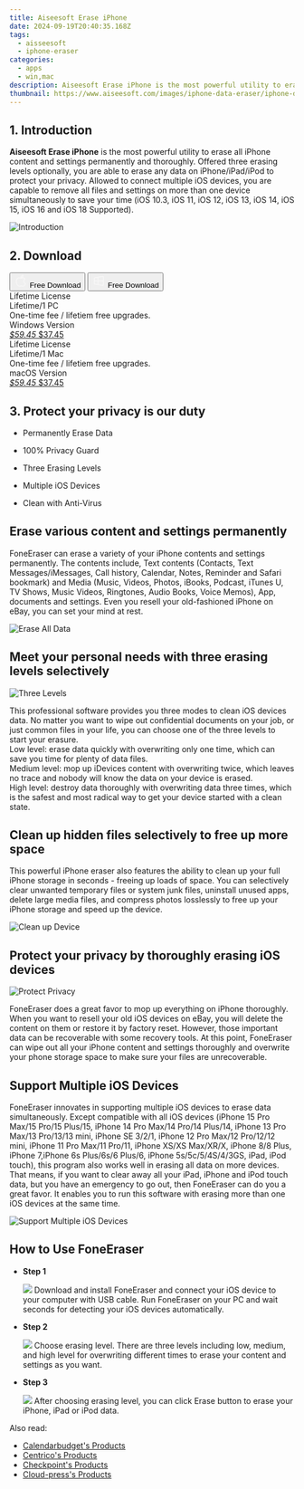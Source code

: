 ```yaml
---
title: Aiseesoft Erase iPhone
date: 2024-09-19T20:40:35.168Z
tags: 
  - aisseesoft
  - iphone-eraser
categories: 
  - apps
  - win,mac
description: Aiseesoft Erase iPhone is the most powerful utility to erase all iPhone content and settings permanently and thoroughly. 
thumbnail: https://www.aiseesoft.com/images/iphone-data-eraser/iphone-data-eraser-win-banner-right.png
---
```


## 1. Introduction

**Aiseesoft Erase iPhone** is the most powerful utility to erase all iPhone content and settings permanently and thoroughly. Offered three erasing levels optionally, you are able to erase any data on iPhone/iPad/iPod to protect your privacy. Allowed to connect multiple iOS devices, you are capable to remove all files and settings on more than one device simultaneously to save your time (iOS 10.3, iOS 11, iOS 12, iOS 13, iOS 14, iOS 15, iOS 16 and iOS 18 Supported).

![Introduction](https://www.aiseesoft.com/images/iphone-data-eraser/iphone-data-eraser-win-banner-right.png)

## 2. Download

<div class="mx-auto flex items-center justify-center space-x-4">
  <button 
  onclick="javascript:window.open('https://secure.2checkout.com/order/checkout.php?PRODS=4645623&QTY=1&COUPON=AISEOHC&DESIGN_TYPE=2&SHORT_FORM=1&AFFILIATE=108875&CART=1', '_blank');
    window.open('https://download.aiseesoft.com/mac/foneeraser-for-mac.dmg', '_blank');void(0);"
  class="flex flex-row font-bold rounded-lg text-lg w-48 h-16 bg-[#FF8014] text-[#ffffff] items-center justify-center p-2">
    <svg width="24px" height="24px" viewBox="0 0 24 24" xmlns="http://www.w3.org/2000/svg" color="#ffffff" fill="none" stroke="currentColor" stroke-width="3" stroke-linecap="round" stroke-linejoin="round"><path d="M16 2C16.3632 4.17921 14.0879 5.83084 12.8158 6.57142C12.4406 6.78988 12.0172 6.5117 12.0819 6.08234C12.2993 4.63878 13.0941 2.00008 16 2Z" stroke="#f8f7f7" stroke-width="1.5"></path><path d="M9 6.5C9.89676 6.5 10.6905 6.69941 11.2945 6.92013C12.0563 7.19855 12.9437 7.19854 13.7055 6.92012C14.3094 6.6994 15.1032 6.5 15.9999 6.5C17.0852 6.5 18.4649 7.08889 19.4999 8.26666C16 11 17 15.5 20.269 16.6916C19.2253 19.5592 17.2413 21.5 15.4999 21.5C13.9999 21.5 14 20.8 12.5 20.8C11 20.8 11 21.5 9.5 21.5C7 21.5 4 17.5 4 12.5C4 8.5 7 6.5 9 6.5Z" stroke="#f8f7f7" stroke-width="1.5"></path></svg>    
    <span class="font-medium mx-auto">Free Download</span>  
  </button>
  <button 
  onclick="javascript:window.open('https://secure.2checkout.com/order/checkout.php?PRODS=4645623&QTY=1&COUPON=AISEOHC&DESIGN_TYPE=2&SHORT_FORM=1&AFFILIATE=108875&CART=1', '_blank');
    window.open('https://download.aiseesoft.com/foneeraser.exe', '_blank');void(0);"
  class="flex flex-row font-bold rounded-lg text-lg w-48 h-16 bg-[#FF8014] text-[#ffffff] items-center justify-center p-2">
    <svg width="24px" height="24px" viewBox="0 0 24 24" xmlns="http://www.w3.org/2000/svg" color="#ffffff" fill="none" stroke="currentColor" stroke-width="3" stroke-linecap="round" stroke-linejoin="round"><path d="M4 16.9865V7.01353C4 6.71792 4.21531 6.46636 4.50737 6.42072L19.3074 4.10822C19.6713 4.05137 20 4.33273 20 4.70103V19.299C20 19.6673 19.6713 19.9486 19.3074 19.8918L4.50737 17.5793C4.21531 17.5336 4 17.2821 4 16.9865Z" stroke="#f8f7f7" stroke-width="1.5"></path><path d="M4 12H20" stroke="#f8f7f7" stroke-width="1.5"></path><path d="M10.5 5.5V18.5" stroke="#f8f7f7" stroke-width="1.5"></path></svg>
    <span class="font-medium mx-auto">Free Download</span>  
  </button>
</div>

<div class="mx-auto flex items-center justify-center">
  <div class="m-8 grid grid-cols-1 gap-6 xl:grid-cols-2">
    <div class="flex w-full flex-col rounded-2xl bg-[#ffffff] text-[#374151] shadow-xl xl:w-96">
      <div class="flex h-full flex-col p-8">
        <div class="pb-6 text-3xl font-bold">Lifetime License</div>
        <div class="pb-12 text-lg">
          Lifetime/1 PC
          <div class="text-xs">One-time fee / lifetiem free upgrades.</div>
          <div class="text-xs">Windows Version</div>
        </div>
        <div class="flex flex-col gap-3 text-base"></div>
        <div class="flex flex-grow"></div>
        <div class="flex pt-10">
          <a href="https://secure.2checkout.com/order/checkout.php?PRODS=4645623&QTY=1&COUPON=AISEOHC&DESIGN_TYPE=2&SHORT_FORM=1&AFFILIATE=108875&CART=1" class="w-full transform cursor-pointer rounded-lg bg-[#7e22ce] p-3 text-center text-xl font-bold !text-[#ffffff] !no-underline transition-transform hover:bg-purple-800 active:scale-95"> 
           <em class="text-base line-through !text-[#c5c5c5]">$59.45</em>
            $37.45
          </a>
        </div>
      </div>
    </div>
    <div class="flex w-full flex-col rounded-2xl bg-[#ffffff] text-[#374151] shadow-xl xl:w-96">
      <div class="flex h-full flex-col p-8">
        <div class="pb-6 text-3xl font-bold">Lifetime License</div>
        <div class="pb-12 text-lg">
          Lifetime/1 Mac
          <div class="text-xs">One-time fee / lifetiem free upgrades.</div>
          <div class="text-xs">macOS Version</div>
        </div>
        <div class="flex flex-col gap-3 text-base"></div>
        <div class="flex flex-grow"></div>
        <div class="flex pt-10">
          <a href="https://secure.2checkout.com/order/checkout.php?PRODS=4645623&QTY=1&COUPON=AISEOHC&DESIGN_TYPE=2&SHORT_FORM=1&AFFILIATE=108875&CART=1" class="w-full transform cursor-pointer rounded-lg bg-[#7e22ce] p-3 text-center text-xl font-bold !text-[#ffffff] !no-underline transition-transform hover:bg-purple-800 active:scale-95">
           <em class="text-base line-through !text-[#c5c5c5]">$59.45</em>
            $37.45
          </a>
        </div>
      </div>
    </div>   
  </div>
</div>

## 3. Protect your privacy is our duty

-   Permanently Erase Data
    
-   100% Privacy Guard
    
-   Three Erasing Levels
    
-   Multiple iOS Devices
    
-   Clean with Anti-Virus

## Erase various content and settings permanently

FoneEraser can erase a variety of your iPhone contents and settings permanently. The contents include, Text contents (Contacts, Text Messages/iMessages, Call history, Calendar, Notes, Reminder and Safari bookmark) and Media (Music, Videos, Photos, iBooks, Podcast, iTunes U, TV Shows, Music Videos, Ringtones, Audio Books, Voice Memos), App, documents and settings. Even you resell your old-fashioned iPhone on eBay, you can set your mind at rest.

![Erase All Data](https://www.aiseesoft.com/images/iphone-data-eraser/erase-all-data.png)

## Meet your personal needs with three erasing levels selectively

![Three Levels](https://www.aiseesoft.com/images/iphone-data-eraser/three-levels.png)

This professional software provides you three modes to clean iOS devices data. No matter you want to wipe out confidential documents on your job, or just common files in your life, you can choose one of the three levels to start your erasure.  
Low level: erase data quickly with overwriting only one time, which can save you time for plenty of data files.  
Medium level: mop up iDevices content with overwriting twice, which leaves no trace and nobody will know the data on your device is erased.  
High level: destroy data thoroughly with overwriting data three times, which is the safest and most radical way to get your device started with a clean state.

## Clean up hidden files selectively to free up more space

This powerful iPhone eraser also features the ability to clean up your full iPhone storage in seconds - freeing up loads of space. You can selectively clear unwanted temporary files or system junk files, uninstall unused apps, delete large media files, and compress photos losslessly to free up your iPhone storage and speed up the device.

![Clean up Device](https://www.aiseesoft.com/images/iphone-data-eraser/clean-up-device.png)

## Protect your privacy by thoroughly erasing iOS devices

![Protect Privacy](https://www.aiseesoft.com/images/iphone-data-eraser/protect-privacy.png)

FoneEraser does a great favor to mop up everything on iPhone thoroughly. When you want to resell your old iOS devices on eBay, you will delete the content on them or restore it by factory reset. However, those important data can be recoverable with some recovery tools. At this point, FoneEraser can wipe out all your iPhone content and settings thoroughly and overwrite your phone storage space to make sure your files are unrecoverable.

## Support Multiple iOS Devices

FoneEraser innovates in supporting multiple iOS devices to erase data simultaneously. Except compatible with all iOS devices (iPhone 15 Pro Max/15 Pro/15 Plus/15, iPhone 14 Pro Max/14 Pro/14 Plus/14, iPhone 13 Pro Max/13 Pro/13/13 mini, iPhone SE 3/2/1, iPhone 12 Pro Max/12 Pro/12/12 mini, iPhone 11 Pro Max/11 Pro/11, iPhone XS/XS Max/XR/X, iPhone 8/8 Plus, iPhone 7,iPhone 6s Plus/6s/6 Plus/6, iPhone 5s/5c/5/4S/4/3GS, iPad, iPod touch), this program also works well in erasing all data on more devices. That means, if you want to clear away all your iPad, iPhone and iPod touch data, but you have an emergency to go out, then FoneEraser can do you a great favor. It enables you to run this software with erasing more than one iOS devices at the same time.

![Support Multiple iOS Devices](https://www.aiseesoft.com/images/iphone-data-eraser/support-multiple-ios-devices.png)

## How to Use FoneEraser

-   **Step 1**
    
    ![](https://www.aiseesoft.com/images/iphone-data-eraser/foneeraser-interface-800.jpg)
    Download and install FoneEraser and connect your iOS device to your computer with USB cable. Run FoneEraser on your PC and wait seconds for detecting your iOS devices automatically.
    
-   **Step 2**
    
    ![](https://www.aiseesoft.com/images/iphone-data-eraser/choose-erasing-level.jpg)
    Choose erasing level. There are three levels including low, medium, and high level for overwriting different times to erase your content and settings as you want.
    
-   **Step 3**
    
    ![](https://www.aiseesoft.com/images/iphone-data-eraser/confirm-erasing-all-data.jpg)
    After choosing erasing level, you can click Erase button to erase your iPhone, iPad or iPod data.

<ins class="adsbygoogle"
      style="display:block"
      data-ad-client="ca-pub-7571918770474297"
      data-ad-slot="8358498916"
      data-ad-format="auto"
      data-full-width-responsive="true"></ins>

<span class="atpl-alsoreadstyle">Also read:</span>
<div><ul>
<li><a href="https://tools.techidaily.com/calendarbudget/products/"><u>Calendarbudget's Products</u></a></li>
<li><a href="https://tools.techidaily.com/centrico/products/"><u>Centrico's Products</u></a></li>
<li><a href="https://tools.techidaily.com/checkpoint/products/"><u>Checkpoint's Products</u></a></li>
<li><a href="https://tools.techidaily.com/cloud-press/products/"><u>Cloud-press's Products</u></a></li>
</ul></div>

